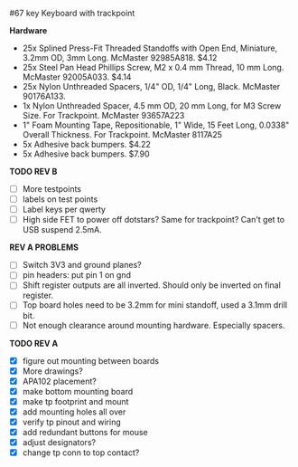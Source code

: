 #67 key Keyboard with trackpoint

__Hardware__
- 25x Splined Press-Fit Threaded Standoffs with Open End, Miniature, 3.2mm OD, 3mm Long. McMaster 92985A818. $4.12
- 25x Steel Pan Head Phillips Screw, M2 x 0.4 mm Thread, 10 mm Long. McMaster 92005A033. $4.14
- 25x Nylon Unthreaded Spacers, 1/4" OD, 1/4" Long, Black. McMaster 90176A133.
- 1x	Nylon Unthreaded Spacer, 4.5 mm OD, 20 mm Long, for M3 Screw Size. For Trackpoint. McMaster 93657A223
- 1"	Foam Mounting Tape, Repositionable, 1" Wide, 15 Feet Long, 0.0338" Overall Thickness. For Trackpoint. McMaster 8117A25
- 5x	Adhesive back bumpers. $4.22
- 5x	Adhesive back bumpers. $7.90

__TODO REV B__
- [ ] More testpoints
- [ ] labels on test points
- [ ] Label keys per qwerty
- [ ] High side FET to power off dotstars? Same for trackpoint? Can't get to USB suspend 2.5mA.

__REV A PROBLEMS__
- [ ] Switch 3V3 and ground planes?
- [ ] pin headers: put pin 1 on gnd
- [ ] Shift register outputs are all inverted. Should only be inverted on final register.
- [ ] Top board holes need to be 3.2mm for mini standoff, used a 3.1mm drill bit.
- [ ] Not enough clearance around mounting hardware. Especially spacers.

__TODO REV A__
- [x] figure out mounting between boards
- [x] More drawings?
- [x] APA102 placement?
- [x] make bottom mounting board
- [x] make tp footprint and mount
- [x] add mounting holes all over
- [x] verify tp pinout and wiring
- [x] add redundant buttons for mouse
- [x] adjust designators?
- [x] change tp conn to top contact?
